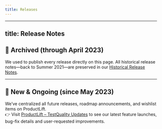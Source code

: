 ```yaml
---
title: Releases
---
```


---
title: Release Notes
---

## 🚩 Archived (through April 2023)
We used to publish every release directly on this page. All historical release notes—back to Summer 2021—are preserved in our [Historical Release Notes](./whats-new-archive.md).

---

## 🚀 New & Ongoing (since May 2023)
We’ve centralized all future releases, roadmap announcements, and wishlist items on ProductLift.  
👉 Visit [ProductLift – TestQuality Updates](https://testquality.productlift.dev/t/updates) to see our latest feature launches, bug-fix details and user-requested improvements.  
